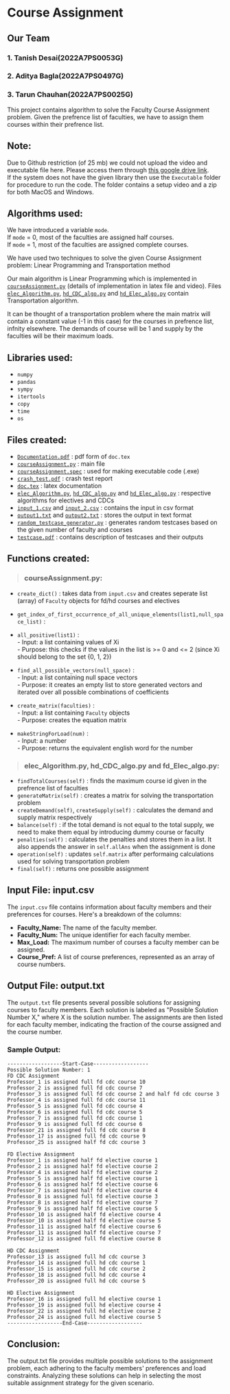 # Course Assignment
## Our Team
### 1. Tanish Desai(2022A7PS0053G)
### 2. Aditya Bagla(2022A7PS0497G)
### 3. Tarun Chauhan(2022A7PS0025G)
This project contains algorithm to solve the Faculty Course Assignment problem. Given the prefrence list of faculties, we have to assign them courses within their prefrence list.  

## Note:  
Due to Github restriction (of 25 mb) we could not upload the video and executable file here. Please access them through [this google drive link](https://drive.google.com/drive/folders/13WKMec3Ds-A400uwICikQeUK2Obra-s-?usp=sharing).  
If the system does not have the given library then use the `Executable` folder for procedure to run the code. The folder contains a setup video and a zip for both MacOS and Windows.

## Algorithms used:
We have introduced a variable `mode`.   
If `mode` = 0, most of the faculties are assigned half courses.  
If `mode` = 1, most of the faculties are assigned complete courses.  

We have used two techniques to solve the given Course Assignment problem: Linear Programming and Transportation method  

Our main algorithm is Linear Programming which is implemented in [`courseAssignment.py`](courseAssignment.py) (details of implementation in latex file and video). Files [`elec_Algorithm.py`](elec_Algorithm.py), [`hd_CDC_algo.py`](hd_CDC_algo.py) and [`hd_Elec_algo.py`](hd_Elec_algo.py) contain Transportation algorithm.  

It can be thought of a transportation problem where the main matrix will contain a constant value (-1 in this case) for the courses in prefrence list, infnity elsewhere. The demands of course will be 1 and supply by the faculties will be their maximum loads.

## Libraries used:    
- `numpy`  
- `pandas`  
- `sympy`  
- `itertools`  
- `copy`
- `time`
- `os`

## Files created:  
- [`Documentation.pdf`](Documentation.pdf) : pdf form of `doc.tex`
- [`courseAssignment.py`](courseAssignment.py) : main file
- [`courseAssignment.spec`](courseAssignment.spec) : used for making executable code (.exe)
- [`crash_test.pdf`](crash_test.pdf) : crash test report
- [`doc.tex`](doc.tex) : latex documentation
- [`elec_Algorithm.py`](elec_Algorithm.py), [`hd_CDC_algo.py`](hd_CDC_algo.py) and [`hd_Elec_algo.py`](hd_Elec_algo.py) : respective algorithms for electives and CDCs
- [`input_1.csv`](input_1.csv) and [`input_2.csv`](input_2.csv) : contains the input in csv format
- [`output1.txt`](output_1.txt) and [`output2.txt`](output_2.txt) : stores the output in text format
- [`random_testcase_generator.py`](random_testcase_generator.py) : generates random testcases based on the given number of faculty and courses
-  [`testcase.pdf`](testcase.pdf) : contains description of testcases and their outputs

## Functions created:  

> ### courseAssignment.py:  
- `create_dict()` :  takes data from `input.csv` and creates seperate list (array) of `Faculty` objects for fd/hd courses and electives
- `get_index_of_first_occurrence_of_all_unique_elements(list1,null_space_list)` : 

- `all_positive(list1)` :  
            - Input: a list containing values of Xi  
            - Purpose: this checks if the values in the list is >= 0 and <= 2 (since Xi should belong to the set {0, 1, 2})
- `find_all_possible_vectors(null_space)` :  
            - Input: a list containing null space vectors  
            - Purpose: it creates an empty list to store generated vectors and iterated over all possible combinations of coefficients

  
- `create_matrix(faculties)` :  
            - Input: a list containing `Faculty` objects  
            - Purpose: creates the equation matrix

- `makeStringForLoad(num)` :  
            - Input: a number  
            - Purpose: returns the equivalent english word for the number  



> ### elec_Algorithm.py, hd_CDC_algo.py and fd_Elec_algo.py:
  - `findTotalCourses(self)` : finds the maximum course id given in the prefrence list of faculties
  - `generateMatrix(self)` : creates a matrix for solving the transportation problem
  - `createDemand(self)`, `createSupply(self)` : calculates the demand and supply matrix respectively
  - `balance(self)` : if the total demand is not equal to the total supply, we need to make them equal by introducing dummy course or faculty
  - `penalties(self)` : calculates the penalties and stores them in a list. It also appends the answer in `self.allAns` when the assignment is done
  - `operation(self)` : updates `self.matrix` after performaing calculations used for solving transportation problem
  - `final(self)` : returns one possible assignment

## Input File: input.csv

The `input.csv` file contains information about faculty members and their preferences for courses. Here's a breakdown of the columns:

- **Faculty_Name:** The name of the faculty member.
- **Faculty_Num:** The unique identifier for each faculty member.
- **Max_Load:** The maximum number of courses a faculty member can be assigned.
- **Course_Pref:** A list of course preferences, represented as an array of course numbers.

## Output File: output.txt

The `output.txt` file presents several possible solutions for assigning courses to faculty members. Each solution is labeled as "Possible Solution Number X," where X is the solution number. The assignments are then listed for each faculty member, indicating the fraction of the course assigned and the course number.

### Sample Output:

```plaintext
------------------Start-Case------------------
Possible Solution Number: 1
FD CDC Assignment
Professor_1 is assigned full fd cdc course 10 
Professor_2 is assigned full fd cdc course 7 
Professor_3 is assigned full fd cdc course 2 and half fd cdc course 3 
Professor_4 is assigned full fd cdc course 11 
Professor_5 is assigned full fd cdc course 4 
Professor_6 is assigned full fd cdc course 5 
Professor_7 is assigned full fd cdc course 1 
Professor_9 is assigned full fd cdc course 6 
Professor_21 is assigned full fd cdc course 8 
Professor_17 is assigned full fd cdc course 9 
Professor_25 is assigned half fd cdc course 3 

FD Elective Assignment
Professor_1 is assigned half fd elective course 1
Professor_2 is assigned half fd elective course 2
Professor_4 is assigned half fd elective course 2
Professor_5 is assigned half fd elective course 1
Professor_6 is assigned half fd elective course 6
Professor_7 is assigned half fd elective course 4
Professor_8 is assigned full fd elective course 3
Professor_8 is assigned half fd elective course 7
Professor_9 is assigned half fd elective course 5
Professor_10 is assigned half fd elective course 4
Professor_10 is assigned half fd elective course 5
Professor_11 is assigned half fd elective course 6
Professor_11 is assigned half fd elective course 7
Professor_12 is assigned full fd elective course 8

HD CDC Assignment
Professor_13 is assigned full hd cdc course 3
Professor_14 is assigned full hd cdc course 1
Professor_15 is assigned full hd cdc course 2
Professor_18 is assigned full hd cdc course 4
Professor_20 is assigned full hd cdc course 5

HD Elective Assignment
Professor_16 is assigned full hd elective course 1
Professor_19 is assigned full hd elective course 4
Professor_22 is assigned full hd elective course 2
Professor_24 is assigned full hd elective course 5
------------------End-Case------------------

```
## Conclusion:

The output.txt file provides multiple possible solutions to the assignment problem, each adhering to the faculty members' preferences and load constraints. Analyzing these solutions can help in selecting the most suitable assignment strategy for the given scenario.
